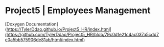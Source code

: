 # Project5 | Employees Management
[Doxygen Documentation](https://TylerDdao.github.io/Project5_HR/index.html](https://github.com/TylerDdao/Project5_HR/blob/79c0d1e21c4ac037a5cdd7c0a5bb575906de81ab/html/index.html)
